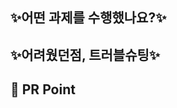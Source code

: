 ## ✨어떤 과제를 수행했나요?✨
<!--ex) 1주차 인스타그램 클론코딩-->


## ✨어려웠던점, 트러블슈팅✨
<!--과제를 하며 어려웠던 점과, 어떻게 해결했는지 적어주세요!-->


## 🤔 PR Point
<!--잘 모르겠거나 같이 봤으면 하는 코드가 있다면 적어주세요!-->

